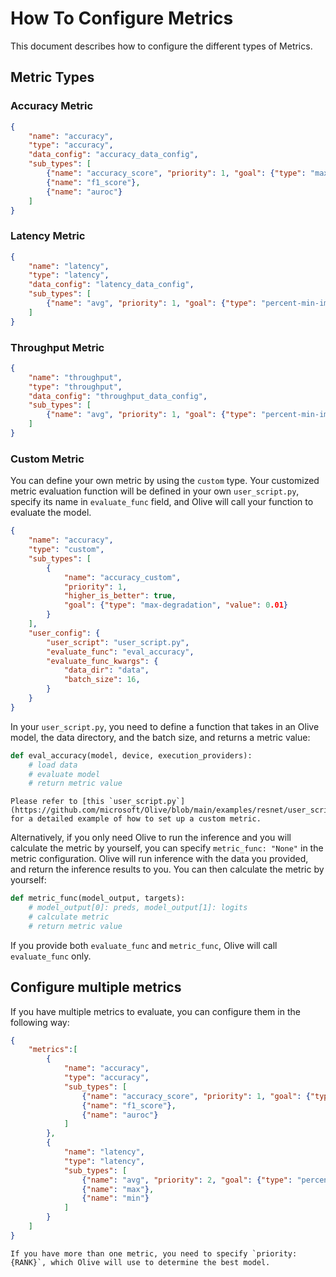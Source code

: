 # How To Configure Metrics

This document describes how to configure the different types of Metrics.

## Metric Types

### Accuracy Metric
```json
{
    "name": "accuracy",
    "type": "accuracy",
    "data_config": "accuracy_data_config",
    "sub_types": [
        {"name": "accuracy_score", "priority": 1, "goal": {"type": "max-degradation", "value": 0.01}},
        {"name": "f1_score"},
        {"name": "auroc"}
    ]
}
```

### Latency Metric
```json
{
    "name": "latency",
    "type": "latency",
    "data_config": "latency_data_config",
    "sub_types": [
        {"name": "avg", "priority": 1, "goal": {"type": "percent-min-improvement", "value": 20}}
    ]
}
```

### Throughput Metric
```json
{
    "name": "throughput",
    "type": "throughput",
    "data_config": "throughput_data_config",
    "sub_types": [
        {"name": "avg", "priority": 1, "goal": {"type": "percent-min-improvement", "value": 20}}
    ]
}
```

### Custom Metric

You can define your own metric by using the `custom` type. Your customized metric evaluation function will be defined in your own `user_script.py`,
specify its name in `evaluate_func` field, and Olive will call your function to evaluate the model.

```json
{
    "name": "accuracy",
    "type": "custom",
    "sub_types": [
        {
            "name": "accuracy_custom",
            "priority": 1,
            "higher_is_better": true,
            "goal": {"type": "max-degradation", "value": 0.01}
        }
    ],
    "user_config": {
        "user_script": "user_script.py",
        "evaluate_func": "eval_accuracy",
        "evaluate_func_kwargs": {
            "data_dir": "data",
            "batch_size": 16,
        }
    }
}
```

In your `user_script.py`, you need to define a function that takes in an Olive model, the data directory, and the batch size, and returns a metric value:

```python
def eval_accuracy(model, device, execution_providers):
    # load data
    # evaluate model
    # return metric value
```

```{Note}
Please refer to [this `user_script.py`](https://github.com/microsoft/Olive/blob/main/examples/resnet/user_script.py) for a detailed example of how to set up a custom metric.
```


Alternatively, if you only need Olive to run the inference and you will calculate the metric by yourself, you can specify `metric_func: "None"` in the metric configuration.
Olive will run inference with the data you provided, and return the inference results to you. You can then calculate the metric by yourself:

```python
def metric_func(model_output, targets):
    # model_output[0]: preds, model_output[1]: logits
    # calculate metric
    # return metric value
```

If you provide both `evaluate_func` and `metric_func`, Olive will call `evaluate_func` only.

## Configure multiple metrics

If you have multiple metrics to evaluate, you can configure them in the following way:

```json
{
    "metrics":[
        {
            "name": "accuracy",
            "type": "accuracy",
            "sub_types": [
                {"name": "accuracy_score", "priority": 1, "goal": {"type": "max-degradation", "value": 0.01}},
                {"name": "f1_score"},
                {"name": "auroc"}
            ]
        },
        {
            "name": "latency",
            "type": "latency",
            "sub_types": [
                {"name": "avg", "priority": 2, "goal": {"type": "percent-min-improvement", "value": 20}},
                {"name": "max"},
                {"name": "min"}
            ]
        }
    ]
}
```

```{Note}
If you have more than one metric, you need to specify `priority: {RANK}`, which Olive will use to determine the best model.
```